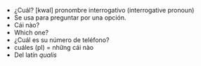- ¿Cuál?	[kwal]	pronombre interrogativo (interrogative pronoun)
- Se usa para preguntar por una opción.
- Cái nào?
- Which one?
- ¿Cuál es su número de teléfono?
- cuáles (pl) = những cái nào
- Del latín *qualis*